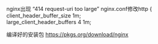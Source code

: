 


nginx出现 “414 request-uri too large”
nginx.conf修改http {
client_header_buffer_size 1m;  
large_client_header_buffers 4 1m; 


编译好的安装包
https://pkgs.org/download/nginx